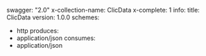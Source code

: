 swagger: "2.0"
x-collection-name: ClicData
x-complete: 1
info:
  title: ClicData
  version: 1.0.0
schemes:
- http
produces:
- application/json
consumes:
- application/json
